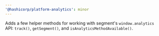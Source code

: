 ```yaml
---
'@hashicorp/platform-analytics': minor
---
```


Adds a few helper methods for working with segment's `window.analytics` API: `track()`, `getSegment()`, and `isAnalyticsMethodAvailable()`.
